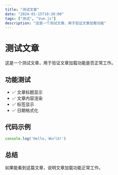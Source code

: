 ```yaml
---
title: "测试文章"
date: "2024-01-15T10:30:00"
tags: ["测试", "Vue.js"]
description: "这是一个测试文章，用于验证文章加载功能"
---
```


# 测试文章

这是一个测试文章，用于验证文章加载功能是否正常工作。

## 功能测试

- ✅ 文章标题显示
- ✅ 文章内容渲染
- ✅ 标签显示
- ✅ 日期格式化

## 代码示例

```javascript
console.log('Hello, World!')
```

## 总结

如果能看到这篇文章，说明文章加载功能正常工作。
